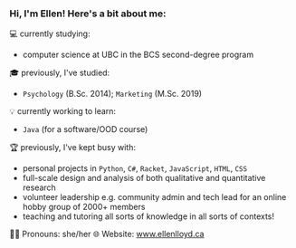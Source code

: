 ### Hi, I'm Ellen! Here's a bit about me:

💻 currently studying:
 - computer science at UBC in the BCS second-degree program

🎓 previously, I've studied:
 - `Psychology` (B.Sc. 2014); `Marketing` (M.Sc. 2019)

💡 currently working to learn:
 - `Java` (for a software/OOD course)

🏆 previously, I've kept busy with:
 - personal projects in `Python`, `C#`, `Racket`, `JavaScript`, `HTML`, `CSS`
 - full-scale design and analysis of both qualitative and quantitative research
 - volunteer leadership e.g. community admin and tech lead for an online hobby group of 2000+ members
 - teaching and tutoring all sorts of knowledge in all sorts of contexts!

🏳️‍🌈 Pronouns: she/her 🌐 Website: www.ellenlloyd.ca

<!--
**Jonqora/Jonqora** is a ✨ _special_ ✨ repository because its `README.md` (this file) appears on your GitHub profile.

Here are some ideas to get you started:

- 🔭 I’m currently working on ...
- 🌱 I’m currently learning ...
- 👯 I’m looking to collaborate on ...
- 🤔 I’m looking for help with ...
- 💬 Ask me about ...
- 📫 How to reach me: ...
- 😄 Pronouns: she/her
- ⚡ Fun fact: ...
-->
